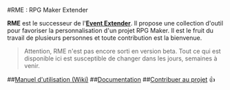 #RME : RPG Maker Extender

**RME** est le successeur de l'**[Event Extender](http://funkywork.github.io/EE)**.
Il propose une collection d'outil pour favoriser la personnalisation d'un projet RPG Maker.
Il est le fruit du travail de plusieurs personnes et toute contribution est la bienvenue. 

> Attention, RME n'est pas encore sorti en version beta. Tout ce qui est disponible ici est susceptible de changer dans les jours, semaines à venir.

##[Manuel d'utilisation (Wiki)](https://github.com/funkywork/RME/wiki)
##[Documentation](/doc/README.md)
##[Contribuer au projet](https://github.com/funkywork/RME/wiki/Contribuer-au-projet) :+1:
